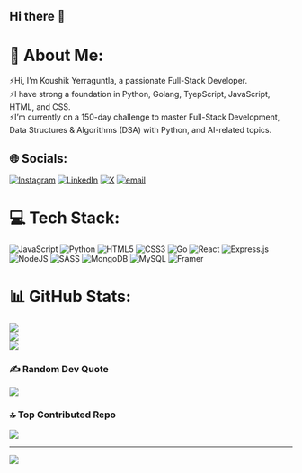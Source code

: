 ## Hi there 👋

<!--
**KY-max07/KY-max07** is a ✨ _special_ ✨ repository because its `README.md` (this file) appears on your GitHub profile.

Here are some ideas to get you started:

- 🔭 I’m currently working on ...
- 🌱 I’m currently learning ...
- 👯 I’m looking to collaborate on ...
- 🤔 I’m looking for help with ...
- 💬 Ask me about ...
- 📫 How to reach me: ...
- 😄 Pronouns: ...
- ⚡ Fun fact: ...
-->
# 💫 About Me:
⚡Hi, I’m Koushik Yerraguntla, a passionate Full-Stack Developer.<br>⚡I have strong a foundation in Python, Golang, TyepScript, JavaScript, HTML, and CSS. <br>⚡I’m currently on a 150-day challenge to master Full-Stack Development, Data Structures & Algorithms (DSA) with Python, and AI-related topics.


## 🌐 Socials:
[![Instagram](https://img.shields.io/badge/Instagram-%23E4405F.svg?logo=Instagram&logoColor=white)](https://instagram.com/withonly_koushik) [![LinkedIn](https://img.shields.io/badge/LinkedIn-%230077B5.svg?logo=linkedin&logoColor=white)](https://linkedin.com/in/koushik-yerraguntla-4aa284356) [![X](https://img.shields.io/badge/X-black.svg?logo=X&logoColor=white)](https://x.com/RoundbeX) [![email](https://img.shields.io/badge/Email-D14836?logo=gmail&logoColor=white)](mailto:koushikyerraguntla@gmail.com) 

# 💻 Tech Stack:
![JavaScript](https://img.shields.io/badge/javascript-%23323330.svg?style=for-the-badge&logo=javascript&logoColor=%23F7DF1E) ![Python](https://img.shields.io/badge/python-3670A0?style=for-the-badge&logo=python&logoColor=ffdd54) ![HTML5](https://img.shields.io/badge/html5-%23E34F26.svg?style=for-the-badge&logo=html5&logoColor=white) ![CSS3](https://img.shields.io/badge/css3-%231572B6.svg?style=for-the-badge&logo=css3&logoColor=white) ![Go](https://img.shields.io/badge/go-%2300ADD8.svg?style=for-the-badge&logo=go&logoColor=white) ![React](https://img.shields.io/badge/react-%2320232a.svg?style=for-the-badge&logo=react&logoColor=%2361DAFB) ![Express.js](https://img.shields.io/badge/express.js-%23404d59.svg?style=for-the-badge&logo=express&logoColor=%2361DAFB) ![NodeJS](https://img.shields.io/badge/node.js-6DA55F?style=for-the-badge&logo=node.js&logoColor=white) ![SASS](https://img.shields.io/badge/SASS-hotpink.svg?style=for-the-badge&logo=SASS&logoColor=white) ![MongoDB](https://img.shields.io/badge/MongoDB-%234ea94b.svg?style=for-the-badge&logo=mongodb&logoColor=white) ![MySQL](https://img.shields.io/badge/mysql-4479A1.svg?style=for-the-badge&logo=mysql&logoColor=white) ![Framer](https://img.shields.io/badge/Framer-black?style=for-the-badge&logo=framer&logoColor=blue)
# 📊 GitHub Stats:
![](https://github-readme-stats.vercel.app/api?username=KY-max07&theme=dark&hide_border=false&include_all_commits=false&count_private=false)<br/>
![](https://nirzak-streak-stats.vercel.app/?user=KY-max07&theme=dark&hide_border=false)<br/>
![](https://github-readme-stats.vercel.app/api/top-langs/?username=KY-max07&theme=dark&hide_border=false&include_all_commits=false&count_private=false&layout=compact)

### ✍️ Random Dev Quote
![](https://quotes-github-readme.vercel.app/api?type=horizontal&theme=dark)

### 🔝 Top Contributed Repo
![](https://github-contributor-stats.vercel.app/api?username=KY-max07&limit=5&theme=dark&combine_all_yearly_contributions=true)

---
[![](https://visitcount.itsvg.in/api?id=KY-max07&icon=4&color=0)](https://visitcount.itsvg.in)

<!-- Proudly created with GPRM ( https://gprm.itsvg.in ) -->
